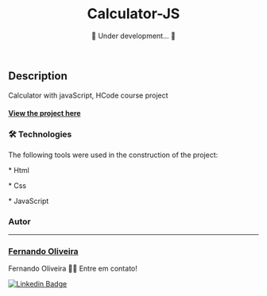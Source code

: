 <h1 align="center"> Calculator-JS </h1>

<p align="center"> 🚧  Under development...  🚧</p> <br>




<h2> Description </h2>

 <p>Calculator with javaScript, HCode course project</p>


<h4><a href="https://lfpo2005.github.io/calculator/">View the project here</a></h4>


### 🛠 Technologies

The following tools were used in the construction of the project:

<p>* Html </p>
<p>* Css</p>
<p>* JavaScript</p>



### Autor
---

<h3> <a href="https://www.linkedin.com/in/fernando-oliveira-074298113/" title="lfcode"> Fernando Oliveira </a></h3>


Fernando Oliveira 👋🏽 Entre em contato!

[![Linkedin Badge](https://img.shields.io/badge/-Fernando-blue?style=flat-square&logo=Linkedin&logoColor=white&link=https://www.linkedin.com/in/fernando-oliveira-074298113/)](https://www.linkedin.com/in/fernando-oliveira-074298113/) 
